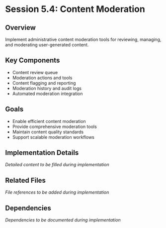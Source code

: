 # Session 5.4: Content Moderation

## Overview
Implement administrative content moderation tools for reviewing, managing, and moderating user-generated content.

## Key Components
- Content review queue
- Moderation actions and tools
- Content flagging and reporting
- Moderation history and audit logs
- Automated moderation integration

## Goals
- Enable efficient content moderation
- Provide comprehensive moderation tools
- Maintain content quality standards
- Support scalable moderation workflows

## Implementation Details
*Detailed content to be filled during implementation*

## Related Files
*File references to be added during implementation*

## Dependencies
*Dependencies to be documented during implementation*